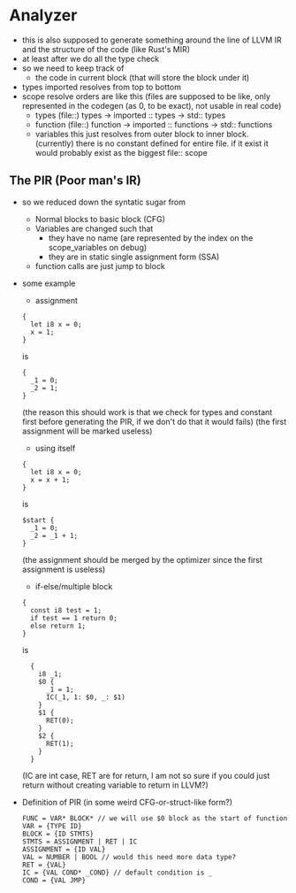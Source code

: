 # Analyzer
- this is also supposed to generate something around the line of LLVM IR and the structure of the code (like Rust's MIR)
- at least after we do all the type check
- so we need to keep track of
  - the code in current block (that will store the block under it)
- types imported resolves from top to bottom
- scope resolve orders are like this (files are supposed to be like, only represented in the codegen (as 0, to be exact), not usable in real code)
  - types
    (file::) types -> imported :: types -> std:: types
  - function
    (file::) function -> imported :: functions -> std:: functions
  - variables
    this just resolves from outer block to inner block.
    (currently) there is no constant defined for entire file.
    if it exist it would probably exist as the biggest file:: scope

## The PIR (Poor man's IR)
- so we reduced down the syntatic sugar from
  - Normal blocks to basic block (CFG)
  - Variables are changed such that
    - they have no name (are represented by the index on the scope_variables on debug)
    - they are in static single assignment form (SSA)
  - function calls are just jump to block
- some example
  - assignment
  ```
  {
    let i8 x = 0;
    x = 1;
  }
  ```
  is
  ```
  {
    _1 = 0;
    _2 = 1;
  }
  ```

  (the reason this should work is that we check for types and constant first before generating the PIR, if we don't do that it would fails)
  (the first assignment will be marked useless)

  - using itself
  ```
  {
    let i8 x = 0;
    x = x + 1;
  }
  ```
  is
  ```
  $start {
    _1 = 0;
    _2 = _1 + 1;
  }
  ```

  (the assignment should be merged by the optimizer since the first assignment is useless)

  - if-else/multiple block
  ```
  {
    const i8 test = 1;
    if test == 1 return 0;
    else return 1;
  }
  ```
  is
  ```
    {
      i8 _1;
      $0 {
        _1 = 1;
        IC(_1, 1: $0, _: $1)
      }
      $1 {
        RET(0);
      }
      $2 {
        RET(1);
      }
    }
  ```
  
  (IC are int case, RET are for return, I am not so sure if you could just return without creating variable to return in LLVM?)

- Definition of PIR (in some weird CFG-or-struct-like form?)
  ```
  FUNC = VAR* BLOCK* // we will use $0 block as the start of function
  VAR = {TYPE ID}
  BLOCK = {ID STMTS}
  STMTS = ASSIGNMENT | RET | IC
  ASSIGNMENT = {ID VAL}
  VAL = NUMBER | BOOL // would this need more data type?
  RET = {VAL}
  IC = {VAL COND* _COND} // default condition is _
  COND = {VAL JMP}
  ```